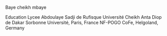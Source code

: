 Baye cheikh mbaye

Education
Lycee Abdoulaye Sadji de Rufisque
Université Cheikh Anta Diop de Dakar
Sorbonne Université, Paris, France
NF-POGO CoFe, Helgoland, Germany
